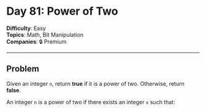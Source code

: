 # Day 81: Power of Two

**Difficulty**: Easy  
**Topics**: Math, Bit Manipulation  
**Companies**: 🔒 Premium

---

## Problem

Given an integer `n`, return **true** if it is a power of two. Otherwise, return **false**.

An integer `n` is a power of two if there exists an integer `x` such that:

